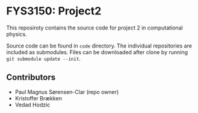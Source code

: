 FYS3150: Project2
================

This reposiroty contains the source code for project 2 in
computational physics.

Source code can be found in `code` directory. The individual
repositories are included as submodules. Files can be downloaded
after clone by running `git submodule update --init`.

## Contributors
* Paul Magnus Sørensen-Clar (repo owner)
* Kristoffer Brækken
* Vedad Hodzic
